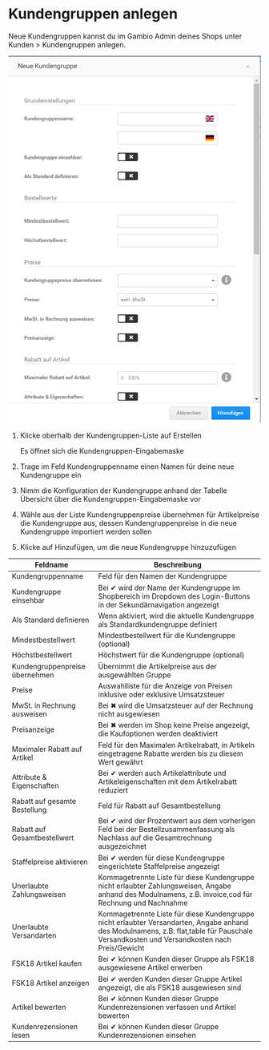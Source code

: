 # Kundengruppen anlegen 

Neue Kundengruppen kannst du im Gambio Admin deines Shops unter Kunden \> Kundengruppen anlegen.

![](Bilder/Abb168_KundengruppenEingabemaske.png "Kundengruppen-Eingabemaske")

1.  Klicke oberhalb der Kundengruppen-Liste auf Erstellen

    Es öffnet sich die Kundengruppen-Eingabemaske

2.  Trage im Feld Kundengruppenname einen Namen für deine neue Kundengruppe ein
3.  Nimm die Konfiguration der Kundengruppe anhand der Tabelle Übersicht über die Kundengruppen-Eingabemaske vor
4.  Wähle aus der Liste Kundengruppenpreise übernehmen für Artikelpreise die Kundengruppe aus, dessen Kundengruppenpreise in die neue Kundengruppe importiert werden sollen
5.  Klicke auf Hinzufügen, um die neue Kundengruppe hinzuzufügen

|Feldname|Beschreibung|
|--------|------------|
|Kundengruppenname|Feld für den Namen der Kundengruppe|
|Kundengruppe einsehbar|Bei ✔ wird der Name der Kundengruppe im Shopbereich im Dropdown des Login-Buttons in der Sekundärnavigation angezeigt|
|Als Standard definieren|Wenn aktiviert, wird die aktuelle Kundengruppe als Standardkundengruppe definiert|
|Mindestbestellwert|Mindestbestellwert für die Kundengruppe \(optional\)|
|Höchstbestellwert|Höchstwert für die Kundengruppe \(optional\)|
|Kundengruppenpreise übernehmen|Übernimmt die Artikelpreise aus der ausgewählten Gruppe|
|Preise|Auswahlliste für die Anzeige von Preisen inklusive oder exklusive Umsatzsteuer|
|MwSt. in Rechnung ausweisen|Bei ✖ wird die Umsatzsteuer auf der Rechnung nicht ausgewiesen|
|Preisanzeige|Bei ✖ werden im Shop keine Preise angezeigt, die Kaufoptionen werden deaktiviert|
|Maximaler Rabatt auf Artikel|Feld für den Maximalen Artikelrabatt, in Artikeln eingetragene Rabatte werden bis zu diesem Wert gewährt|
|Attribute & Eigenschaften|Bei ✔ werden auch Artikelattribute und Artikeleigenschaften mit dem Artikelrabatt reduziert|
|Rabatt auf gesamte Bestellung|Feld für Rabatt auf Gesamtbestellung|
|Rabatt auf Gesamtbestellwert|Bei ✔ wird der Prozentwert aus dem vorherigen Feld bei der Bestellzusammenfassung als Nachlass auf die Gesamtrechnung ausgezeichnet|
|Staffelpreise aktivieren|Bei ✔ werden für diese Kundengruppe eingerichtete Staffelpreise angezeigt|
|Unerlaubte Zahlungsweisen|Kommagetrennte Liste für diese Kundengruppe nicht erlaubter Zahlungsweisen, Angabe anhand des Modulnamens, z.B. invoice,cod für Rechnung und Nachnahme|
|Unerlaubte Versandarten|Kommagetrennte Liste für diese Kundengruppe nicht erlaubter Versandarten, Angabe anhand des Modulnamens, z.B: flat,table für Pauschale Versandkosten und Versandkosten nach Preis/Gewicht|
|FSK18 Artikel kaufen|Bei ✔ können Kunden dieser Gruppe als FSK18 ausgewiesene Artikel erwerben|
|FSK18 Artikel anzeigen|Bei ✔ werden Kunden dieser Gruppe Artikel angezeigt, die als FSK18 ausgewiesen sind|
|Artikel bewerten|Bei ✔ können Kunden dieser Gruppe Kundenrezensionen verfassen und Artikel bewerten|
|Kundenrezensionen lesen|Bei ✔ können Kunden dieser Gruppe Kundenrezensionen einsehen|



